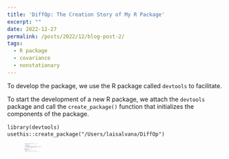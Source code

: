 ```yaml
---
title: 'DiffOp: The Creation Story of My R Package'
excerpt: "" 
date: 2022-12-27
permalink: /posts/2022/12/blog-post-2/
tags:
  - R package
  - covariance
  - nonstationary
---
```


To develop the package, we use the R package called `devtools` to facilitate. 

To start the development of a new R package, we attach the `devtools` package and call the `create_package()` function that initializes the components of the package.

```
library(devtools)
usethis::create_package("/Users/laisalvana/DiffOp")
```
<figure>
    <img src="/images/create_package_output.png" width="40px" height="20px">
</figure>

